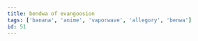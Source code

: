 ```yaml
---
title: bendwa of evangoosion
tags: ['banana', 'anime', 'vaporwave', 'allegory', 'benwa']
id: 51
---
```

    